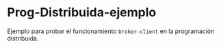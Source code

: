 # Prog-Distribuida-ejemplo

Ejemplo para probar el funcionamiento `broker-client` en la programación distribuida.
